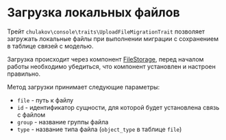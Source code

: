 # Загрузка локальных файлов

Трейт `chulakov\console\traits\UploadFileMigrationTrait` позволяет загружать локальные файлы при
выполнении миграции с сохранением в таблице связей с моделью.

Загрузка происходит через компонент [FileStorage](https://github.com/OlegChulakovStudio/yii2-filestorage), 
перед началом работы необходимо убедиться, что компонент установлен и настроен правильно.

Метод загрузки принимает следующие параметры:

- `file` - путь к файлу
- `id` - идентификатор сущности, для которой будет установлена связь с файлом
- `group` - название группы файла
- `type` - название типа файла (`object_type` в таблице `file`)



